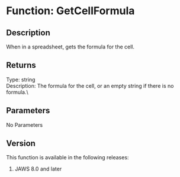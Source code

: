 # Function: GetCellFormula

## Description

When in a spreadsheet, gets the formula for the cell.

## Returns

Type: string\
Description: The formula for the cell, or an empty string if there is no
formula.\

## Parameters

No Parameters

## Version

This function is available in the following releases:

1.  JAWS 8.0 and later

